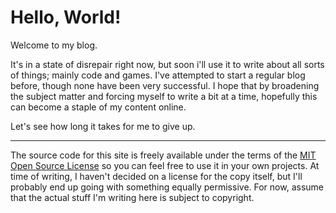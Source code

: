 # Hello, World!

Welcome to my blog.

It's in a state of disrepair right now, but soon i'll use it to write about all
sorts of things; mainly code and games. I've attempted to start a regular blog
before, though none have been very successful. I hope that by broadening the
subject matter and forcing myself to write a bit at a time, hopefully this can
become a staple of my content online.

Let's see how long it takes for me to give up.

--------------------------------------------------------------------------------

The source code for this site is freely available under the terms of the
[MIT Open Source License](http://www.opensource.org/licenses/MIT)
so you can feel free to use it in your own projects. At time of writing,
I haven't decided on a license for the copy itself, but I'll probably end up
going with something equally permissive. For now, assume that the actual stuff
I'm writing here is subject to copyright.
